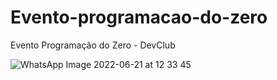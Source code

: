 # Evento-programacao-do-zero
Evento Programação do Zero - DevClub

![WhatsApp Image 2022-06-21 at 12 33 45](https://user-images.githubusercontent.com/75697499/174882361-111d52ae-cf6d-4c55-b47a-ff533e0a78d7.jpeg)
